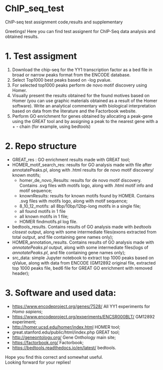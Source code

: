 # ChIP_seq_test
ChIP-seq test assignment code,results and supplementary 

Greetings!
Here you can find test assignent for ChIP-Seq data analysis and obtained results.

# 1. Test assigment
  1. Download the chip-seq for the YY1 transcription factor as a bed file in broad or narrow peaks format from the ENCODE database.
  2. Select Top1000 best peaks based on -log pvalue.
  3. For selected top1000 peaks perform de novo motif discovery using Homer.
  4. Visually present the results obtained for the found motives based on Homer (you can use graphic materials obtained as a result of the Homer software). Write an   analytical commentary with biological interpretation  based on data from the literature and the Factorbook website.
  5. Perform GO enrichment for genes obtained by allocating a peak-gene using the GREAT tool and by assigning a peak to the nearest gene with a + - chain (for example, using bedtools)

# 2. Repo structure
  - GREAT_res : GO enrichment results made with GREAT tool;
  - HOMER_motif_search_res: results for GO analysis made with file after annotatePeaks.pl, along with .html results for de novo motif discovery/ known motifs;
      + homer_de_novo_Results: results for de novo motif discovery. Contains .svg files with motifs logo, along with .html motif info and motif sequence;
      + knownResults:  results for known motifs found by HOMER. Contains .svg files with motifs logo, along with motif sequence;
      + 8_10_12_motifs: all 8bp/10bp/12bp-long motifs in a single file; 
      + all found motifs in 1 file 
      + all known motifs in 1 file;
      + HOMER findmotifs.pl log file.
  - bedtools_results. Contains results of GO analysis made with *bedtools closest* output, along with some intermediate files(exons extracted from total output, and file containing gene names only);
  - HOMER_annotation_results. Contains results of GO analysis made with *annotatePeaks.pl* output, along with some intermediate files(logs of *annotatePeaks.pl*, and file containing gene names only);
  - src_data: simple Jupyter notebook to extract top 1000 peaks based on qValue, along with data from ENCODE (GM12892 original file, extracted top 1000 peaks file, bed6 file for GREAT GO enrichment with removed header);
  
 # 3. Software and used data:
 - https://www.encodeproject.org/genes/7528/ All YY1 experiments for *Homo sapiens*;
 - https://www.encodeproject.org/experiments/ENCSR000BLT/ GM12892 experiment;
 - http://homer.ucsd.edu/homer/index.html HOMER tool;
 - great.stanford.edu/public/html/index.php GREAT tool;
 - http://geneontology.org/ Gene Onthology main site;
 - https://factorbook.org/ Factorbook;
 - https://bedtools.readthedocs.io/en/latest/ bedtools.
 
 Hope you find this correct and somewhat useful.  
 Looking forward for your replies!
 
